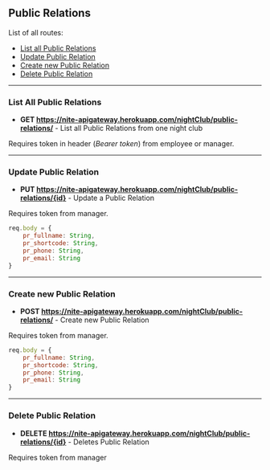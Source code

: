 ## Public Relations

List of all routes:
* [List all Public Relations](#List-All-Public-Relations)
* [Update Public Relation](#Update-Public-Relation)
* [Create new Public Relation](#Create-new-Public-Relation)
* [Delete Public Relation](#Delete-Public-Relation)

___

### List All Public Relations

* **GET https://nite-apigateway.herokuapp.com/nightClub/public-relations/** - List all Public Relations from one night club

Requires token in header (*Bearer token*) from employee or manager.


___


### Update Public Relation

* **PUT https://nite-apigateway.herokuapp.com/nightClub/public-relations/{id}** - Update a Public Relation

Requires token from manager.

```js
req.body = {
    pr_fullname: String,
    pr_shortcode: String,
    pr_phone: String,
    pr_email: String
}
```

___

### Create new Public Relation
* **POST https://nite-apigateway.herokuapp.com/nightClub/public-relations/** - Create new Public Relation

Requires token from manager.

```js
req.body = {
    pr_fullname: String,
    pr_shortcode: String,
    pr_phone: String,
    pr_email: String
}
```

___

### Delete Public Relation
* **DELETE https://nite-apigateway.herokuapp.com/nightClub/public-relations/{id}** - Deletes Public Relation

Requires token from manager
